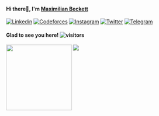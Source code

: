 #### Hi there:wave:, I'm [Maximilian Beckett](https://maxckett.github.io/)
[![Linkedin](https://img.shields.io/badge/LinkedIn-0077B5?style=for-the-badge&logo=linkedin&logoColor=white)](https://Linkedin.com/in/MaxCkett)
[![Codeforces](https://img.shields.io/badge/Codeforces-445f9d?style=for-the-badge&logo=Codeforces&logoColor=white)](https://codeforces.com/profile/MaxCkett)
[![Instagram](https://img.shields.io/badge/Instagram-E4405F?style=for-the-badge&logo=instagram&logoColor=white)](https://www.instagram.com/MaxCkett)
[![Twitter](https://img.shields.io/badge/Twitter-1DA1F2?style=for-the-badge&logo=twitter&logoColor=white)](https://twitter.com/MaxCkett)
[![Telegram](https://img.shields.io/badge/Telegram-2CA5E0?style=for-the-badge&logo=telegram&logoColor=white)](https://t.me/MaxCkett)
#### Glad to see you here! ![visitors](https://visitor-badge.glitch.me/badge?page_id=MaxCkett)

<img height="180em" align="left" src="https://github-readme-stats.vercel.app/api?username=MaxCkett&show_icons=true&hide_border=true&&count_private=true&include_all_commits=true"/>
<img align="center" src="https://github-readme-stats.vercel.app/api/top-langs/?username=MaxCkett&layout=compact"/>
